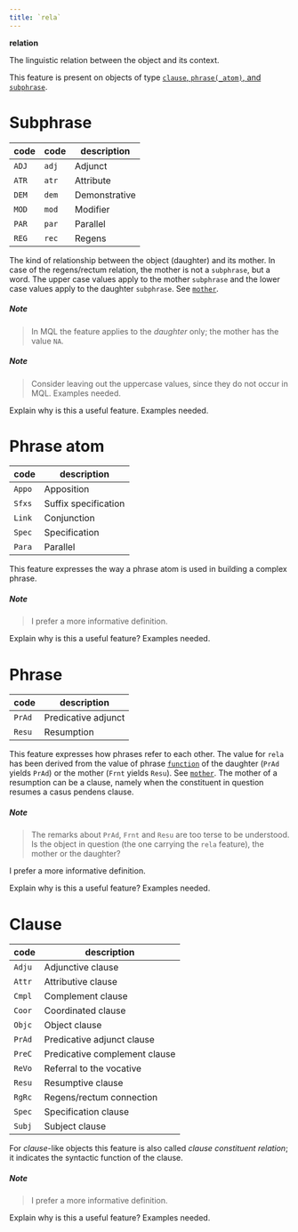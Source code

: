 ```yaml
---
title: `rela`
---
```


**relation**


The linguistic relation between the object and its context.

This feature is present on objects of type
[`clause`, `phrase(_atom)`, and `subphrase`](otype.md).

# Subphrase


code|code|description
---|---|---
`ADJ`|`adj`|Adjunct
`ATR`|`atr`|Attribute
`DEM`|`dem`|Demonstrative
`MOD`|`mod`|Modifier
`PAR`|`par`|Parallel
`REG`|`rec`|Regens

The kind of relationship between the object (daughter) and its mother.
In case of the regens/rectum relation, the mother is not a `subphrase`, but a word.
The upper case values apply to the mother `subphrase` and the lower case values
apply to the daughter `subphrase`.
See [`mother`](mother.md).

##### Note
> In MQL the feature applies to the *daughter* only; the mother has the value `NA`.

##### Note
> Consider leaving out the uppercase values, since they do not occur in MQL.
Examples needed.

Explain why is this a useful feature. Examples needed.

# Phrase atom


code|description
---|---
`Appo`|Apposition
`Sfxs`|Suffix specification
`Link`|Conjunction
`Spec`|Specification
`Para`|Parallel

This feature expresses the way a phrase atom is used in building a complex phrase.

##### Note
> I prefer a more informative definition.

Explain why is this a useful feature? Examples needed.


# Phrase


code|description
---|---
`PrAd`|Predicative adjunct
`Resu`|Resumption

This feature expresses how phrases refer to each other.
The value for `rela` has been derived from the value of phrase [`function`](function.md) of the daughter
(`PrAd` yields `PrAd`)
or the mother (`Frnt` yields `Resu`).
See [`mother`](mother.md).
The mother of a resumption can be a clause, namely when the constituent in question resumes a casus pendens clause.

##### Note
> The remarks about `PrAd`, `Frnt` and `Resu` are too terse to be understood.
Is the object in question (the one carrying the `rela` feature), the mother or the daughter?

I prefer a more informative definition.

Explain why is this a useful feature? Examples needed.

# Clause


code|description
---|---
`Adju`|Adjunctive clause
`Attr`|Attributive clause
`Cmpl`|Complement clause
`Coor`|Coordinated clause
`Objc`|Object clause
`PrAd`|Predicative adjunct clause
`PreC`|Predicative complement clause
`ReVo`|Referral to the vocative
`Resu`|Resumptive clause
`RgRc`|Regens/rectum connection
`Spec`|Specification clause
`Subj`|Subject clause

For *clause*-like objects this feature is also called *clause constituent relation*;
it indicates the syntactic function of the clause.




##### Note
> I prefer a more informative definition.

Explain why is this a useful feature? Examples needed.

